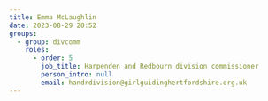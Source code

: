 ```yaml
---
title: Emma McLaughlin
date: 2023-08-29 20:52
groups:
  - group: divcomm
    roles:
      - order: 5
        job_title: Harpenden and Redbourn division commissioner
        person_intro: null
        email: handrdivision@girlguidinghertfordshire.org.uk
---
```

